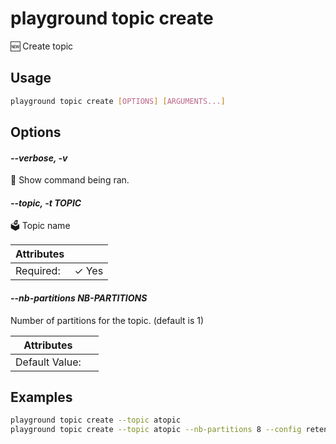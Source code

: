 # playground topic create

🆕 Create topic

## Usage

```bash
playground topic create [OPTIONS] [ARGUMENTS...]
```

## Options

#### *--verbose, -v*

🐞 Show command being ran.

#### *--topic, -t TOPIC*

🗳 Topic name

| Attributes      | &nbsp;
|-----------------|-------------
| Required:       | ✓ Yes

#### *--nb-partitions NB-PARTITIONS*

Number of partitions for the topic. (default is 1)

| Attributes      | &nbsp;
|-----------------|-------------
| Default Value:  | 

## Examples

```bash
playground topic create --topic atopic
playground topic create --topic atopic --nb-partitions 8 --config retention.ms=30000 --config cleanup.policy=compact

```


